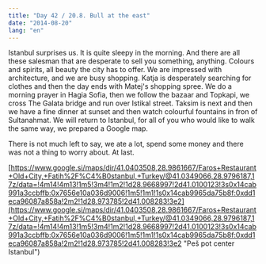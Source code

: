 ```yaml
---
title: "Day 42 / 20.8. Bull at the east"
date: "2014-08-20"
lang: "en"
---
```


Istanbul surprises us. It is quite sleepy in the morning. And there are all these salesman that are desperate to sell you something, anything. Colours and spirits, all beauty the city has to offer. We are impressed with architecture, and we are busy shopping. Katja is desperately searching for clothes and then the day ends with Matej's shopping spree. We do a morning prayer in Hagia Sofia, then we follow the bazaar and Topkapi, we cross The Galata bridge and run over Istikal street. Taksim is next and then we have a fine dinner at sunset and then watch colourful fountains in fron of Sultanahmat. We will return to Istanbul, for all of you who would like to walk the same way, we prepared a Google map.

There is not much left to say, we ate a lot, spend some money and there was not a thing to worry about. At last.

[https://www.google.si/maps/dir/41.0403508,28.9861667/Faros+Restaurant+Old+City,+Fatih%2F%C4%B0stanbul,+Turkey/@41.0349066,28.9796187,17z/data=!4m14!4m13!1m5!3m4!1m2!1d28.9668997!2d41.0100123!3s0x14cab991a3ccbffb:0x7656e10a036d9006!1m5!1m1!1s0x14cab9965da75b8f:0xdd1eca96087a858a!2m2!1d28.973785!2d41.008283!3e2](https://www.google.si/maps/dir/41.0403508,28.9861667/Faros+Restaurant+Old+City,+Fatih%2F%C4%B0stanbul,+Turkey/@41.0349066,28.9796187,17z/data=!4m14!4m13!1m5!3m4!1m2!1d28.9668997!2d41.0100123!3s0x14cab991a3ccbffb:0x7656e10a036d9006!1m5!1m1!1s0x14cab9965da75b8f:0xdd1eca96087a858a!2m2!1d28.973785!2d41.008283!3e2 "Peš pot center Istanbul")
